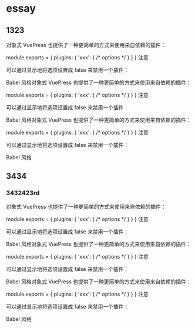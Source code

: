 # essay

## 1323

对象式
VuePress 也提供了一种更简单的方式来使用来自依赖的插件：

module.exports = {
  plugins: {
    'xxx': { /* options */ }
  }
}
注意

可以通过显示地将选项设置成 false 来禁用一个插件：

Babel 风格对象式
VuePress 也提供了一种更简单的方式来使用来自依赖的插件：

module.exports = {
  plugins: {
    'xxx': { /* options */ }
  }
}
注意

可以通过显示地将选项设置成 false 来禁用一个插件：

Babel 风格对象式
VuePress 也提供了一种更简单的方式来使用来自依赖的插件：

module.exports = {
  plugins: {
    'xxx': { /* options */ }
  }
}
注意

可以通过显示地将选项设置成 false 来禁用一个插件：

Babel 风格

## 3434

### 3432423rd
对象式
VuePress 也提供了一种更简单的方式来使用来自依赖的插件：

module.exports = {
  plugins: {
    'xxx': { /* options */ }
  }
}
注意

可以通过显示地将选项设置成 false 来禁用一个插件：

Babel 风格对象式
VuePress 也提供了一种更简单的方式来使用来自依赖的插件：

module.exports = {
  plugins: {
    'xxx': { /* options */ }
  }
}
注意

可以通过显示地将选项设置成 false 来禁用一个插件：

Babel 风格对象式
VuePress 也提供了一种更简单的方式来使用来自依赖的插件：

module.exports = {
  plugins: {
    'xxx': { /* options */ }
  }
}
注意

可以通过显示地将选项设置成 false 来禁用一个插件：

Babel 风格